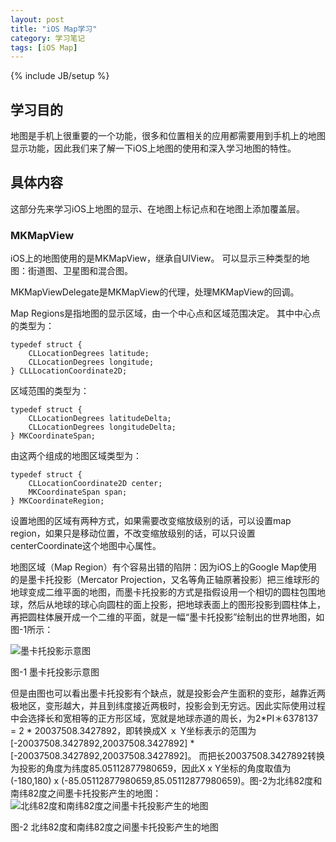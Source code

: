 ```yaml
---
layout: post
title: "iOS Map学习"
category: 学习笔记
tags: [iOS Map]
---
```

{% include JB/setup %}

## 学习目的
地图是手机上很重要的一个功能，很多和位置相关的应用都需要用到手机上的地图显示功能，因此我们来了解一下iOS上地图的使用和深入学习地图的特性。

## 具体内容
这部分先来学习iOS上地图的显示、在地图上标记点和在地图上添加覆盖层。

### MKMapView
iOS上的地图使用的是MKMapView，继承自UIView。
可以显示三种类型的地图：街道图、卫星图和混合图。

MKMapViewDelegate是MKMapView的代理，处理MKMapView的回调。

Map Regions是指地图的显示区域，由一个中心点和区域范围决定。
其中中心点的类型为：

	typedef struct {
		CLLocationDegrees latitude;
		CLLocationDegrees longitude;
	} CLLLocationCoordinate2D;
区域范围的类型为：

	typedef struct {
		CLLocationDegrees latitudeDelta;
		CLLocationDegrees longitudeDelta;
	} MKCoordinateSpan;
由这两个组成的地图区域类型为：

	typedef struct {
		CLLocationCoordinate2D center;
		MKCoordinateSpan span;
	} MKCoordinateRegion;

设置地图的区域有两种方式，如果需要改变缩放级别的话，可以设置map region，如果只是移动位置，不改变缩放级别的话，可以只设置centerCoordinate这个地图中心属性。

地图区域（Map Region）有个容易出错的陷阱：因为iOS上的Google Map使用的是墨卡托投影（Mercator Projection，又名等角正轴原著投影）把三维球形的地球变成二维平面的地图，而墨卡托投影的方式是指假设用一个相切的圆柱包围地球，然后从地球的球心向圆柱的面上投影，把地球表面上的图形投影到圆柱体上，再把圆柱体展开成一个二维的平面，就是一幅“墨卡托投影”绘制出的世界地图，如图-1所示：

![墨卡托投影示意图](https://raw.github.com/ilingaohe/ilingaohe.github.com/master/resources/images/2012-09-03-01.png)

图-1 墨卡托投影示意图

但是由图也可以看出墨卡托投影有个缺点，就是投影会产生面积的变形，越靠近两极地区，变形越大，并且到纬度接近两极时，投影会到无穷远。因此实际使用过程中会选择长和宽相等的正方形区域，宽就是地球赤道的周长，为2*PI＊6378137 = 2 * 20037508.3427892，即转换成X ｘ Y坐标表示的范围为[-20037508.3427892,20037508.3427892] *　[-20037508.3427892,20037508.3427892]。
而把长20037508.3427892转换为投影的角度为纬度85.05112877980659，因此X x Y坐标的角度取值为(-180,180) x (-85.05112877980659,85.05112877980659)。图-2为北纬82度和南纬82度之间墨卡托投影产生的地图：
![北纬82度和南纬82度之间墨卡托投影产生的地图](https://raw.github.com/ilingaohe/ilingaohe.github.com/master/resources/images/2012-09-03-02.png)

图-2 北纬82度和南纬82度之间墨卡托投影产生的地图

		